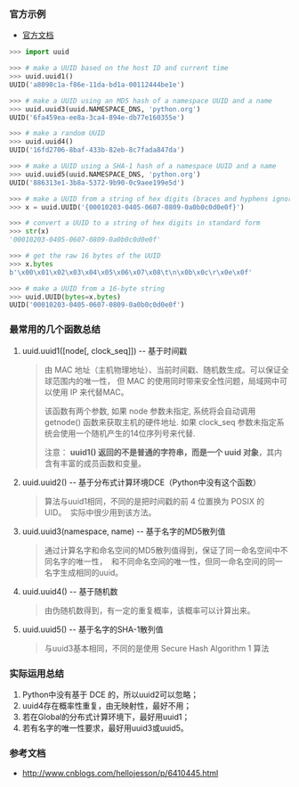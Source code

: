 ### 官方示例

- [官方文档](https://docs.python.org/3.6/library/uuid.html)

```Python
>>> import uuid

>>> # make a UUID based on the host ID and current time
>>> uuid.uuid1()
UUID('a8098c1a-f86e-11da-bd1a-00112444be1e')

>>> # make a UUID using an MD5 hash of a namespace UUID and a name
>>> uuid.uuid3(uuid.NAMESPACE_DNS, 'python.org')
UUID('6fa459ea-ee8a-3ca4-894e-db77e160355e')

>>> # make a random UUID
>>> uuid.uuid4()
UUID('16fd2706-8baf-433b-82eb-8c7fada847da')

>>> # make a UUID using a SHA-1 hash of a namespace UUID and a name
>>> uuid.uuid5(uuid.NAMESPACE_DNS, 'python.org')
UUID('886313e1-3b8a-5372-9b90-0c9aee199e5d')

>>> # make a UUID from a string of hex digits (braces and hyphens ignored)
>>> x = uuid.UUID('{00010203-0405-0607-0809-0a0b0c0d0e0f}')

>>> # convert a UUID to a string of hex digits in standard form
>>> str(x)
'00010203-0405-0607-0809-0a0b0c0d0e0f'

>>> # get the raw 16 bytes of the UUID
>>> x.bytes
b'\x00\x01\x02\x03\x04\x05\x06\x07\x08\t\n\x0b\x0c\r\x0e\x0f'

>>> # make a UUID from a 16-byte string
>>> uuid.UUID(bytes=x.bytes)
UUID('00010203-0405-0607-0809-0a0b0c0d0e0f')
```

### 最常用的几个函数总结 

1. uuid.uuid1([node[, clock_seq]]) -- 基于时间戳 

   >由 MAC 地址（主机物理地址）、当前时间戳、随机数生成。可以保证全球范围内的唯一性， 
   >但 MAC 的使用同时带来安全性问题，局域网中可以使用 IP 来代替MAC。
   >
   >该函数有两个参数, 如果 node 参数未指定, 系统将会自动调用 getnode() 函数来获取主机的硬件地址. 如果 clock_seq  参数未指定系统会使用一个随机产生的14位序列号来代替.
   >
   >注意： **uuid1() 返回的不是普通的字符串，而是一个 uuid 对象**，其内含有丰富的成员函数和变量。

2. uuid.uuid2() -- 基于分布式计算环境DCE（Python中没有这个函数） 

   >算法与uuid1相同，不同的是把时间戳的前 4 位置换为 POSIX 的 UID。  实际中很少用到该方法。 

3. uuid.uuid3(namespace, name) -- 基于名字的MD5散列值 

   > 通过计算名字和命名空间的MD5散列值得到，保证了同一命名空间中不同名字的唯一性，  和不同命名空间的唯一性，但同一命名空间的同一名字生成相同的uuid。 

4. uuid.uuid4() -- 基于随机数 

   > 由伪随机数得到，有一定的重复概率，该概率可以计算出来。 

5. uuid.uuid5() -- 基于名字的SHA-1散列值 

   > 与uuid3基本相同，不同的是使用 Secure Hash Algorithm 1 算法 

### 实际运用总结

1. Python中没有基于 DCE 的，所以uuid2可以忽略；  
2. uuid4存在概率性重复，由无映射性，最好不用；  
3. 若在Global的分布式计算环境下，最好用uuid1；  
4. 若有名字的唯一性要求，最好用uuid3或uuid5。 

### 参考文档

- http://www.cnblogs.com/hellojesson/p/6410445.html